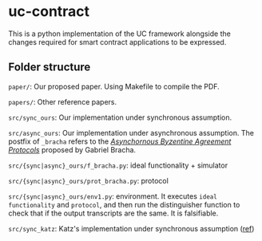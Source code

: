 # uc-contract
This is a python implementation of the UC framework alongside the changes required for smart contract applications to be expressed.


## Folder structure

`paper/`: Our proposed paper. Using Makefile to compile the PDF.

`papers/`: Other reference papers.

`src/sync_ours`: Our implementation under synchronous assumption.

`src/async_ours`: Our implementation under asynchronous assumption. The postfix of `_bracha` refers to the [*Asynchornous Byzentine Agreement Protocols*](https://core.ac.uk/reader/82523202) proposed by Gabriel Bracha.

`src/{sync|async}_ours/f_bracha.py`: ideal functionality + simulator

`src/{sync|async}_ours/prot_bracha.py`: protocol

`src/{sync|async}_ours/env1.py`: environment. It executes `ideal functionality` and `protocol`, and then run the distinguisher function to check that if the output transcripts are the same. It is falsifiable.

`src/sync_katz`: Katz's implementation under synchronous assumption ([ref](https://eprint.iacr.org/2011/310.pdf))


